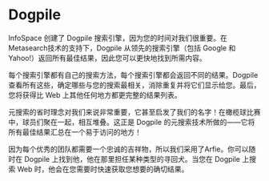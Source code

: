 # 

# Dogpile

InfoSpace 创建了 Dogpile 搜索引擎，因为您的时间对我们很重要。在Metasearch技术的支持下，Dogpile 从领先的搜索引擎（包括 Google 和 Yahoo!）返回所有最佳结果，因此您可以更快地找到所需内容。

每个搜索引擎都有自己的搜索方法，每个搜索引擎都会返回不同的结果。Dogpile 查看所有这些，确定哪些与您的搜索最相关，消除重复并将它们显示给您。最后，您将获得比 Web 上其他任何地方都更完整的结果列表。

元搜索的省时理念对我们来说非常重要，它甚至启发了我们的名字！在橄榄球比赛中，球员们聚在一起，相互堆叠。这正是 Dogpile 的元搜索技术所做的——它将所有最佳结果汇总在一个易于访问的地方！

因为每个优秀的团队都需要一个忠诚的吉祥物，所以我们采用了Arfie。你可以随时在 Dogpile 上找到他，他在那里担任某种类型的寻回犬。当您在 Dogpile 上搜索 Web 时，他会在您需要时快速获取您想要的确切结果。

